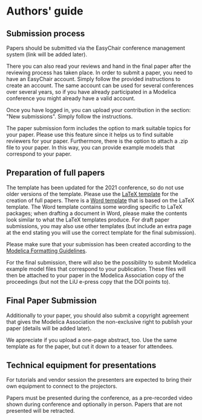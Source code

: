 # Authors' guide

## Submission process

Papers should be submitted via the EasyChair conference management system (link will be added later).

There you can also read your reviews and hand in the final paper after the reviewing process has taken place. In order to submit a paper, you need to have an EasyChair account. Simply follow the provided instructions to create an account. The same account can be used for several conferences over several years, so if you have already participated in a Modelica conference you might already have a valid account.

Once you have logged in, you can upload your contribution in the section: "New submissions". Simply follow the instructions.

The paper submission form includes the option to mark suitable topics for your paper.
Please use this feature since it helps us to find suitable reviewers for your paper.
Furthermore, there is the option to attach a .zip file to your paper.
In this way, you can provide example models that correspond to your paper.

## Preparation of full papers

The template has been updated for the 2021 conference, so do not use older versions of the template.
Please use the [LaTeX template](https://github.com/modelica-association/conference-templates/tree/master/LaTeX) for the creation of full papers.
There is a [Word template](https://github.com/modelica-association/conference-templates/tree/master/MSWord) that is based on the LaTeX template.
The Word template contains some wording specific to LaTeX packages; when drafting a document in Word, please make the contents look similar to what the LaTeX templates produce.
For draft paper submissions, you may also use other templates (but include an extra page at the end stating you will use the correct template for the final submission).

Please make sure that your submission has been created according to the [Modelica Formatting Guidelines](formatting.md).

For the final submission, there will also be the possibility to submit Modelica example model files that correspond to your publication. These files will then be attached to your paper in the Modelica Association copy of the proceedings (but not the LiU e-press copy that the DOI points to).

## Final Paper Submission

Additionally to your paper, you should also submit a copyright agreement that gives the Modelica Association the non-exclusive right to publish your paper (details will be added later).

We appreciate if you upload a one-page abstract, too.
Use the same template as for the paper, but cut it down to a teaser for attendees.

## Technical equipment for presentations

For tutorials and vendor session the presenters are expected to bring their own equipment to connect to the projectors.

Papers must be presented during the conference, as a pre-recorded video shown during conference and optionally in person.
Papers that are not presented will be retracted.

